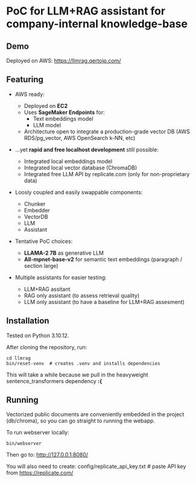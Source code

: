 # PoC for LLM+RAG assistant for company-internal knowledge-base

## Demo

Deployed on AWS: https://llmrag.qertoip.com/

## Featuring

* AWS ready:
  * Deployed on **EC2**
  * Uses **SageMaker Endpoints** for:
    * Text embeddings model
    * LLM model
  * Architecture open to integrate a production-grade vector DB (AWS RDS/pg_vector, AWS OpenSearch k-NN, etc)

* ...yet **rapid and free localhost development** still possible:
  * Integrated local embeddings model
  * Integrated local vector database (ChromaDB)
  * Integrated free LLM API by replicate.com (only for non-proprietary data)

* Loosly coupled and easily swappable components:
  * Chunker
  * Embedder
  * VectorDB
  * LLM
  * Assistant
  
* Tentative PoC choices:
  * **LLAMA-2 7B** as generative LLM
  * **All-mpnet-base-v2** for semantic text embeddings (paragraph / section large)

* Multiple assistants for easier testing:
  * LLM+RAG assitant
  * RAG only assistant (to assess retrieval quality)
  * LLM only assistant (to have a baseline for LLM+RAG assesment)
  
## Installation

Tested on Python 3.10.12.

After cloning the repository, run:

    cd llmrag
    bin/reset-venv  # creates .venv and installs dependencies

This will take a while because we pull in the heavyweight sentence_transformers dependency **:{**

## Running

Vectorized public documents are conveniently embedded in the project (db/chroma),
so you can go straight to running the webapp.

To run webserver locally:

    bin/webserver

Then go to: http://127.0.0.1:8080/

You will also need to create:
config/replicate_api_key.txt  # paste API key from https://replicate.com/
